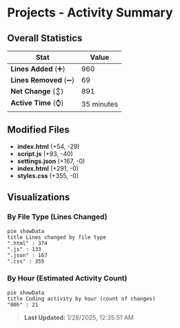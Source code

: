 # Projects - Activity Summary 

## Overall Statistics

| Stat                   | Value                                                             |
| ---------------------- | ----------------------------------------------------------------- |
| **Lines Added** (➕)   | 960                                          |
| **Lines Removed** (➖) | 69                                        |
| **Net Change** (↕)    | 891                |
| **Active Time** (⌚)   | 35 minutes |


## Modified Files
- **index.html** (+54, -29)
- **script.js** (+93, -40)
- **settings.json** (+167, -0)
- **index.html** (+291, -0)
- **styles.css** (+355, -0)

## Visualizations

### By File Type (Lines Changed)

```mermaid
pie showData
title Lines changed by file type
".html" : 374
".js" : 133
".json" : 167
".css" : 355
```

### By Hour (Estimated Activity Count)

```mermaid
pie showData
title Coding activity by hour (count of changes)
"00h" : 21
```


> **Last Updated:** 1/28/2025, 12:35:51 AM